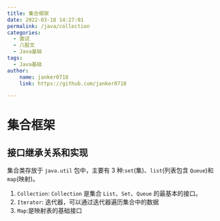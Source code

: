 ```yaml
---
title: 集合框架
date: 2022-03-18 14:27:01
permalink: /java/collection
categories:
  - 面试
  - 八股文
  - Java基础
tags:
  - Java基础 
author:
    name: janker0718 
    link: https://github.com/janker0718

---
```

# 集合框架

## 接口继承关系和实现

集合类存放于 `java.util` 包中，主要有 3 种:`set`(集)、`list`(列表包含 `Queue`)和 `map`(映射)。

1. `Collection`: `Collection` 是集合 `List`、`Set`、`Queue` 的最基本的接口。
2. `Iterator`: 迭代器，可以通过迭代器遍历集合中的数据
3. `Map`:是映射表的基础接口